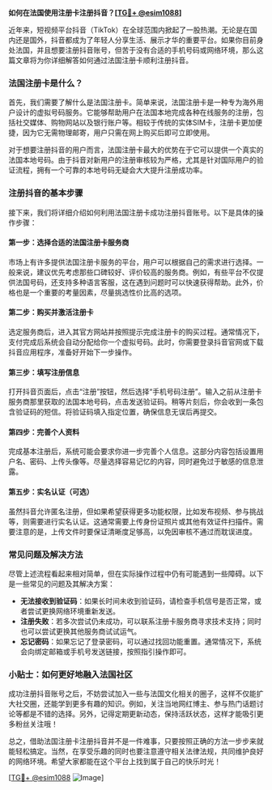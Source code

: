 **如何在法国使用注册卡注册抖音？[[TG💪+ @esim1088](https://t.me/s/esim1088)]**

近年来，短视频平台抖音（TikTok）在全球范围内掀起了一股热潮。无论是在国内还是国外，抖音都成为了年轻人分享生活、展示才华的重要平台。如果你目前身处法国，并且想要注册抖音账号，但苦于没有合适的手机号码或网络环境，那么这篇文章将为你详细解答如何通过法国注册卡顺利注册抖音。

### 法国注册卡是什么？

首先，我们需要了解什么是法国注册卡。简单来说，法国注册卡是一种专为海外用户设计的虚拟号码服务。它能够帮助用户在法国本地完成各种在线服务的注册，包括社交媒体、购物网站以及银行账户等。相较于传统的实体SIM卡，注册卡更加便捷，因为它无需物理邮寄，用户只需在网上购买后即可立即使用。

对于想要注册抖音的用户而言，法国注册卡最大的优势在于它可以提供一个真实的法国本地号码。由于抖音对新用户的注册审核较为严格，尤其是针对国际用户的验证流程，拥有一个可靠的本地号码无疑会大大提升注册成功率。

### 注册抖音的基本步骤

接下来，我们将详细介绍如何利用法国注册卡成功注册抖音账号。以下是具体的操作步骤：

#### 第一步：选择合适的法国注册卡服务商

市场上有许多提供法国注册卡服务的平台，用户可以根据自己的需求进行选择。一般来说，建议优先考虑那些口碑较好、评价较高的服务商。例如，有些平台不仅提供法国号码，还支持多种语言客服，这在遇到问题时可以快速获得帮助。此外，价格也是一个重要的考量因素，尽量挑选性价比高的选项。

#### 第二步：购买并激活注册卡

选定服务商后，进入其官方网站并按照提示完成注册卡的购买过程。通常情况下，支付完成后系统会自动分配给你一个虚拟号码。此时，你需要登录抖音官网或下载抖音应用程序，准备好开始下一步操作。

#### 第三步：填写注册信息

打开抖音页面后，点击“注册”按钮，然后选择“手机号码注册”。输入之前从注册卡服务商那里获取的法国本地号码，点击发送验证码。稍等片刻后，你会收到一条包含验证码的短信。将验证码填入指定位置，确保信息无误后再提交。

#### 第四步：完善个人资料

完成基本注册后，系统可能会要求你进一步完善个人信息。这部分内容包括设置用户名、密码、上传头像等。尽量选择容易记忆的内容，同时避免过于敏感的信息泄露。

#### 第五步：实名认证（可选）

虽然抖音允许匿名注册，但如果希望获得更多功能权限，比如发布视频、参与挑战等，则需要进行实名认证。这通常需要上传身份证照片或其他有效证件扫描件。需要注意的是，上传文件时要保证清晰度足够高，以免因审核不通过而耽误进度。

### 常见问题及解决方法

尽管上述流程看起来相对简单，但在实际操作过程中仍有可能遇到一些障碍。以下是一些常见的问题及其解决方案：

- **无法接收到验证码**：如果长时间未收到验证码，请检查手机信号是否正常，或者尝试更换网络环境重新发送。
- **注册失败**：若多次尝试仍未成功，可以联系注册卡服务商寻求技术支持；同时也可以尝试更换其他服务商试试运气。
- **忘记密码**：如果忘记了登录密码，可以通过找回功能重置。通常情况下，系统会向绑定邮箱或手机号发送链接，按照指引操作即可。

### 小贴士：如何更好地融入法国社区

成功注册抖音账号之后，不妨尝试加入一些与法国文化相关的圈子，这样不仅能扩大社交圈，还能学到更多有趣的知识。例如，关注当地网红博主、参与热门话题讨论等都是不错的选择。另外，记得定期更新动态，保持活跃状态，这样才能吸引更多粉丝关注哦！

总之，借助法国注册卡注册抖音并不是一件难事，只要按照正确的方法一步步来就能轻松搞定。当然，在享受乐趣的同时也要注意遵守相关法律法规，共同维护良好的网络环境。希望大家都能在这个平台上找到属于自己的快乐时光！

[[TG💪+ @esim1088](https://t.me/s/esim1088) ![Image](https://i.postimg.cc/4NQfJmqS/Snipaste-2025-05-13-00-14-12.png)]